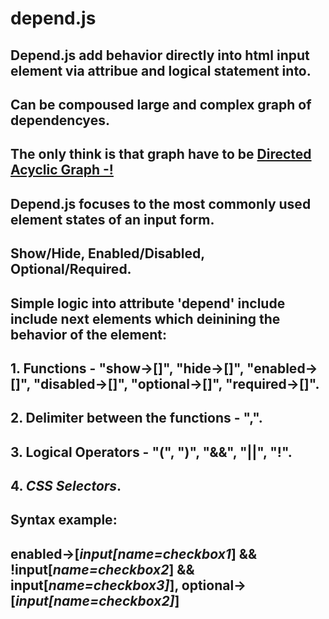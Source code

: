 # depend.js 

## Depend.js add behavior directly into html input element via attribue and logical statement into.

## Can be compoused large and complex graph of dependencyes.

## The only think is that graph have to be [Directed Acyclic Graph -!]( https://en.wikipedia.org/wiki/Directed_acyclic_graph )

## Depend.js focuses to the most commonly used element states of an input form.

## Show/Hide, Enabled/Disabled, Optional/Required.

## Simple logic into attribute 'depend' include include next elements which deinining the behavior of the element:

## 1. Functions - "show->[]", "hide->[]", "enabled->[]", "disabled->[]", "optional->[]", "required→[]".

## 2. Delimiter between the functions - ",".

## 3. Logical Operators - "**(**", "**)**", "**&&**", "**||**", "**!**".

## 4. *CSS Selectors*.

## Syntax example:

## enabled->[*input[name=checkbox1*] **&&** !input[*name=checkbox2*] **&&** input[*name=checkbox3]*], optional->[*input[name=checkbox2]*]
